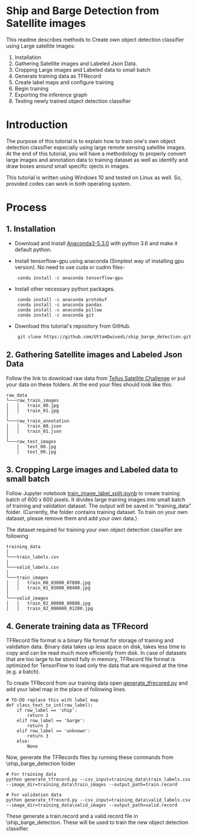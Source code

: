 # Ship and Barge Detection from Satellite images
This readme describes methods to Create own object detection classifier using Large satellite images:
1. Installation
2. Gathering Satellite images and Labeled Json Data.
3. Cropping Large images and Labeled data to small batch
4. Generate training data as TFRecord
5. Create label maps and configure training
6. Begin training
7. Exporting the inference graph
8. Testing newly trained object detection classifier


# Introduction 

The purpose of this tutorial is to explain how to train one's own object detection classifier especially using large remote sensing satellite images. At the end of this tutorial, you will have a methodology to properly convert large images and annotation data to training dataset as well as identify and draw boxes around small specific ojects in images. 

This tutorial is written using Windows 10 and tested on Linux as well. So, provided codes can work in both operating system.

# Process

## 1. Installation

* Download and Install [Anaconda3-5.3.0](https://repo.continuum.io/archive/) with python 3.6 and make it default python. 
* Install tensorflow-gpu using anaconda (Simplest way of installing gpu version). No need to use cuda or cudnn files-
  
   ``` 
    conda install -c anaconda tensorflow-gpu 
    ```

* Install other necessary python packages. 
   ``` 
    conda install -c anaconda protobuf
    conda install -c anaconda pandas
    conda install -c anaconda pillow 
    conda install -c anaconda git
    ```
* Download this tutorial's repository from GitHub. 
  
  ```
   git clone https://github.com/UttamDwivedi/ship_barge_detection.git
  ``` 

## 2. Gathering Satellite images and Labeled Json Data

Follow the link to download raw data from [Tellus Satellite Challenge](https://signate.jp/competitions/153) or put your data on these folders. At the end your files should look like this: 

```
raw_data 
└───raw_train_images
│   │   train_00.jpg
│   │   train_01.jpg
│ 
└───raw_train_annotation
│   │   train_00.json
│   │   train_01.json
│ 
└───raw_test_images
    │   test_00.jpg
    │   test_00.jpg
```

## 3. Cropping Large images and Labeled data to small batch

Follow Jupyter notebook [train_image_label_split.ipynb](https://github.com/UttamDwivedi/ship_barge_detection/blob/master/train_image_label_split.ipynb)  to create training batch of 600 x 600 pixels. It divides large training images into small batch of training and validation dataset. The output will be saved in "training_data" folder. (Currently, the folder contains training dataset. To train on your own dataset, please remove them and add your own data.)  

The dataset required for training your own object detection classifier are following

```
training_data 
│
└───train_labels.csv
│
└───valid_labels.csv
│
└───train_images
│   │   train_00_03000_07800.jpg
│   │   train_01_03000_08400.jpg
│ 
└───valid_images
│   │   train_02_00000_00600.jpg
│   │   train_02_000600_01200.jpg
```

## 4. Generate training data as TFRecord 

TFRecord file format is a binary file format for storage of training and validation data. Binary data takes up less space on disk, takes less time to copy and can be read much more efficiently from disk. In case of datasets that are too large to be stored fully in memory, TFRecord file format is optimized for TensorFlow to load only the data that are required at the time (e.g. a batch).

To create TFRecord from our training data open [generate_tfrecored.py](https://github.com/UttamDwivedi/ship_barge_detection/blob/master/generate_tfrecord.py) and add your label map in the place of following lines. 

```
# TO-DO replace this with label map
def class_text_to_int(row_label):
    if row_label == 'ship':
        return 1
    elif row_label == 'barge':
        return 2
    elif row_label == 'unknown':
        return 3
    else:
        None
```
Now, generate the TFRecords files by running these commands from \ship_barge_detection folder

```
# For training data
python generate_tfrecord.py --csv_input=training_data\train_labels.csv --image_dir=training_data\train_images --output_path=train.record

# For validation data
python generate_tfrecord.py --csv_input=training_data\valid_labels.csv --image_dir=training_data\valid_images --output_path=valid.record
```
These generate a train.record and a valid.record file in \ship_barge_detection. These will be used to train the new object detection classifier.